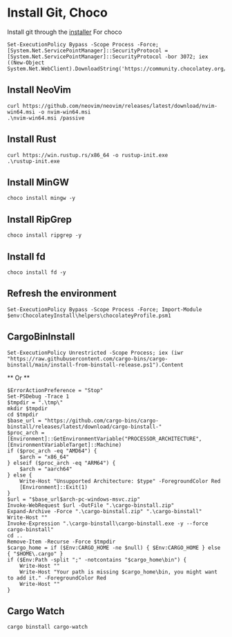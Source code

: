 # Install Git, Choco 
Install git through the [installer](https://github.com/git-for-windows/git/releases/download/v2.43.0.windows.1/Git-2.43.0-64-bit.exe)
For choco
```console
Set-ExecutionPolicy Bypass -Scope Process -Force; [System.Net.ServicePointManager]::SecurityProtocol = [System.Net.ServicePointManager]::SecurityProtocol -bor 3072; iex ((New-Object System.Net.WebClient).DownloadString('https://community.chocolatey.org/install.ps1'))
```

## Install NeoVim
```console
curl https://github.com/neovim/neovim/releases/latest/download/nvim-win64.msi -o nvim-win64.msi
.\nvim-win64.msi /passive
```

## Install Rust
```console
curl https://win.rustup.rs/x86_64 -o rustup-init.exe
.\rustup-init.exe
```

## Install MinGW
```console
choco install mingw -y
```

## Install RipGrep
```console
choco install ripgrep -y
```

## Install fd
```console
choco install fd -y
```

## Refresh the environment
```console
Set-ExecutionPolicy Bypass -Scope Process -Force; Import-Module $env:ChocolateyInstall\helpers\chocolateyProfile.psm1
```

## CargoBinInstall
```console
Set-ExecutionPolicy Unrestricted -Scope Process; iex (iwr "https://raw.githubusercontent.com/cargo-bins/cargo-binstall/main/install-from-binstall-release.ps1").Content
```
** Or **

```console
$ErrorActionPreference = "Stop"
Set-PSDebug -Trace 1
$tmpdir = ".\tmp\"
mkdir $tmpdir
cd $tmpdir
$base_url = "https://github.com/cargo-bins/cargo-binstall/releases/latest/download/cargo-binstall-"
$proc_arch = [Environment]::GetEnvironmentVariable("PROCESSOR_ARCHITECTURE", [EnvironmentVariableTarget]::Machine)
if ($proc_arch -eq "AMD64") {
	$arch = "x86_64"
} elseif ($proc_arch -eq "ARM64") {
	$arch = "aarch64"
} else {
	Write-Host "Unsupported Architecture: $type" -ForegroundColor Red
	[Environment]::Exit(1)
}
$url = "$base_url$arch-pc-windows-msvc.zip"
Invoke-WebRequest $url -OutFile ".\cargo-binstall.zip"
Expand-Archive -Force ".\cargo-binstall.zip" ".\cargo-binstall"
Write-Host ""
Invoke-Expression ".\cargo-binstall\cargo-binstall.exe -y --force cargo-binstall"
cd ..
Remove-Item -Recurse -Force $tmpdir
$cargo_home = if ($Env:CARGO_HOME -ne $null) { $Env:CARGO_HOME } else { "$HOME\.cargo" }
if ($Env:Path -split ";" -notcontains "$cargo_home\bin") {
	Write-Host ""
	Write-Host "Your path is missing $cargo_home\bin, you might want to add it." -ForegroundColor Red
	Write-Host ""
}
```
## Cargo Watch
```console
cargo binstall cargo-watch
```
